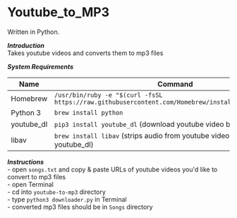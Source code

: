 # Youtube_to_MP3

Written in Python.

***Introduction***\
    Takes youtube videos and converts them to mp3 files

***System Requirements***

Name | Command
--- | ---
Homebrew | `/usr/bin/ruby -e "$(curl -fsSL https://raw.githubusercontent.com/Homebrew/install/master/install)"`
Python 3 | `brew install python`
youtube_dl | `pip3 install youtube_dl` (download youtube video by URL)
libav | `brew install libav` (strips audio from youtube videos) (used by youtube_dl)                           
                                                
***Instructions***\
    - open `songs.txt` and copy & paste URLs of youtube videos you'd like to convert to mp3 files\
    - open Terminal\
    - cd into `youtube-to-mp3` directory\
    - type `python3 downloader.py` in Terminal\
    - converted mp3 files should be in `Songs` directory
